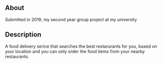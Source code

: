 ## About

  Submitted in 2019, my second year group project at my university


## Description

  A food delivery serice that searches the best restarurants for you, based on your location and you can only order the food items from your nearby restaurants. 
